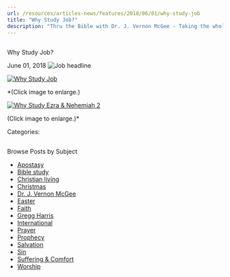```yaml
---
url: /resources/articles-news/features/2018/06/01/why-study-job
title: "Why Study Job?"
description: "Thru the Bible with Dr. J. Vernon McGee - Taking the whole Word to the whole world"
---
```







## 
 Why Study Job?


June 01, 2018
![Job headline](https://ttb.org/images/default-source/Why-Study/job-headline.jpg?sfvrsn=88f51d16_0 "Job headline")




[![Why Study Job](/images/default-source/Why-Study/why-study-job.jpg?sfvrsn=fdf51d16_0&MaxWidth=500&MaxHeight=&ScaleUp=false&Quality=High&Method=ResizeFitToAreaArguments&Signature=C0A0A071DEB6231E6328895067CD863C932FAA72 "Why Study Job")](/images/default-source/Why-Study/why-study-job.jpg?sfvrsn=fdf51d16_0)  

*(Click image to enlarge.)  

[![Why Study Ezra & Nehemiah 2](/images/default-source/Why-Study/why-study-ezra-nehemiah-2.jpg?sfvrsn=fc831d16_0&MaxWidth=500&MaxHeight=&ScaleUp=false&Quality=High&Method=ResizeFitToAreaArguments&Signature=E658511AC9E4787AC377C745214095389B4BFA32 "Why Study Ezra & Nehemiah 2")](/images/default-source/Why-Study/why-study-ezra-nehemiah-2.jpg?sfvrsn=fc831d16_0)  

(Click image to enlarge.)*

Categories: 









## 
 Browse Posts by Subject


* [Apostasy](/resources/articles-news/-in-tags/tags/Apostasy)
* [Bible study](/resources/articles-news/-in-tags/tags/Bible-study)
* [Christian living](/resources/articles-news/-in-tags/tags/Christian-living)
* [Christmas](/resources/articles-news/-in-tags/tags/Christmas)
* [Dr. J. Vernon McGee](/resources/articles-news/-in-tags/tags/Dr-J-Vernon-McGee)
* [Easter](/resources/articles-news/-in-tags/tags/easter)
* [Faith](/resources/articles-news/-in-tags/tags/Faith)
* [Gregg Harris](/resources/articles-news/-in-tags/tags/Gregg-Harris)
* [International](/resources/articles-news/-in-tags/tags/International)
* [Prayer](/resources/articles-news/-in-tags/tags/prayer)
* [Prophecy](/resources/articles-news/-in-tags/tags/Prophecy)
* [Salvation](/resources/articles-news/-in-tags/tags/Salvation)
* [Sin](/resources/articles-news/-in-tags/tags/sin)
* [Suffering & Comfort](/resources/articles-news/-in-tags/tags/Suffering-Comfort)
* [Worship](/resources/articles-news/-in-tags/tags/worship)







